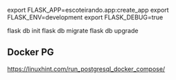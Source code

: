 export FLASK_APP=escoteirando.app:create_app
export FLASK_ENV=development
export FLASK_DEBUG=true

flask db init
flask db migrate
flask db upgrade

## Docker PG

https://linuxhint.com/run_postgresql_docker_compose/
